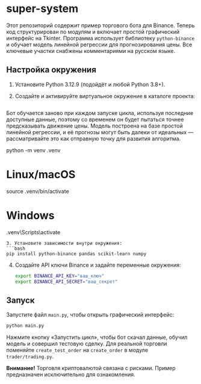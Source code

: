 
# super-system

Этот репозиторий содержит пример торгового бота для Binance. Теперь код
структурирован по модулям и включает простой графический интерфейс на Tkinter.
Программа использует библиотеку `python-binance` и обучает модель линейной
регрессии для прогнозирования цены. Все ключевые участки снабжены
комментариями на русском языке.

## Настройка окружения

1. Установите Python 3.12.9 (подойдёт и любой Python 3.8+).

2. Создайте и активируйте виртуальное окружение в каталоге проекта:
   ```bash
Бот обучается заново при каждом запуске цикла, используя последние доступные
данные, поэтому со временем он будет пытаться точнее предсказывать движение
цены. Модель построена на базе простой линейной регрессии, и её прогнозы могут
быть далеки от идеальных — рассматривайте это как отправную точку для развития
алгоритма.

   python -m venv .venv
   # Linux/macOS
   source .venv/bin/activate
   # Windows
   .venv\Scripts\activate
   ```
3. Установите зависимости внутри окружения:
   ```bash
   pip install python-binance pandas scikit-learn numpy
   ```
4. Создайте API ключи Binance и задайте переменные окружения:

   ```bash
   export BINANCE_API_KEY="ваш_ключ"
   export BINANCE_API_SECRET="ваш_секрет"
   ```

## Запуск

Запустите файл `main.py`, чтобы открыть графический интерфейс:
```bash
python main.py
```
Нажмите кнопку «Запустить цикл», чтобы бот скачал данные, обучил модель и
совершил тестовую сделку. Для реальной торговли поменяйте
`create_test_order` на `create_order` в модуле `trader/trading.py`.

**Внимание!** Торговля криптовалютой связана с рисками. Пример предназначен
исключительно для ознакомления.
